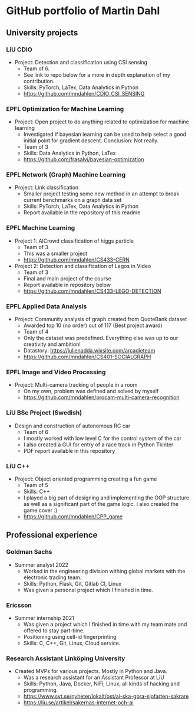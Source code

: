 # GitHub portfolio of Martin Dahl

## University projects

### LiU CDIO
* Project: Detection and classification using CSI sensing
    - Team of 6.
    - See link to repo below for a more in depth explanation of my contribution.
    - Skills: PyTorch, LaTex, Data Analytics in Python
    - https://github.com/mndahlen/CDIO_CSI_SENSING
    
### EPFL Optimization for Machine Learning
* Project: Open project to do anything related to optimization for machine learning
    - Investigated if bayesian learning can be used to help select a good initial point for gradient descent. Conclusion: Not really.
    - Team of 3
    - Skills: Data Analytics in Python, LaTex
    - https://github.com/frasalvi/bayesian-optimization
    
### EPFL Network (Graph) Machine Learning
* Project: Link classification
    - Smaller project testing some new method in an attempt to break current benchmarks on a graph data set
    - Skills: PyTorch, LaTex, Data Analytics in Python
    - Report available in the repository of this readme
    
### EPFL Machine Learning
* Project 1: AICrowd classification of higgs particle
    - Team of 3
    - This was a smaller project
    - https://github.com/mndahlen/CS433-CERN
* Project 2: Detection and classification of Legos in Video
    - Team of 3
    - Final and main project of the course
    - Report available in repository below
    - https://github.com/mndahlen/CS433-LEGO-DETECTION

### EPFL Applied Data Analysis
* Project: Community analysis of graph created from QuoteBank dataset
    - Awarded top 10 (no order) out of 117 (Best project award)
    - Team of 4
    - Only the dataset was predefined. Everything else was up to our creativity and ambition!
    - Datastory: https://julienadda.wixsite.com/arcadieteam
    - https://github.com/mndahlen/CS401-SOCIALGRAPH

### EPFL Image and Video Processing
* Project: Multi-camera tracking of people in a room
    - On my own, problem was defined and solved by myself
    - https://github.com/mndahlen/procam-multi-camera-recognition

### LiU BSc Project (Swedish)
* Design and construction of autonomous RC car
    - Team of 6
    - I mostly worked with low level C for the control system of the car
    - I also created a GUI for entry of a race track in Python Tkinter
    - PDF report available in this repository

### LiU C++
* Project: Object oriented programming creating a fun game
    - Team of 5
    - Skills: C++
    - I played a big part of designing and implementing the OOP structure as well as a significant part of the game logic. I also created the game cover :)
    - https://github.com/mndahlen/CPP_game 

## Professional experience
### Goldman Sachs
* Summer analyst 2022
    - Worked in the engineering division withing global markets with the electronic trading team.
    - Skills: Python, Flask, Git, Gitlab CI, Linux
    - Was given a personal project which I finished in time.
    
### Ericsson
* Summer internship 2021
    - Was given a project which I finished in time with my team mate and offered to stay part-time.
    - Positioning using cell-id fingerprinting
    - Skills: C, C++, Git, Linux, Cloud service.

### Research Assistant Linköping University
* Created MVPs for various projects. Mostly in Python and Java.
    - Was a research assistant for an Assistant Professor at LiU
    - Skills: Python, Java, Docker, NiFi, Linux, all kinds of hacking and programming.
    - https://www.svt.se/nyheter/lokalt/ost/ai-ska-gora-sjofarten-sakrare
    - https://liu.se/artikel/sakernas-internet-och-ai
